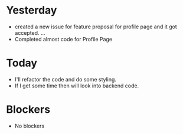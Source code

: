 # Yesterday
- created a new issue for feature proposal for profile page and it got accepted. ...
- Completed almost code for Profile Page

# Today
- I'll refactor the code and do some styling.
- If I get some time then will look into backend code.

# Blockers
- No blockers